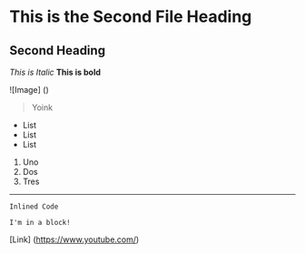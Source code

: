 # This is the Second File Heading
## Second Heading
*This is Italic* 
**This is bold** 

![Image] ()
> Yoink

- List
- List
- List

1. Uno
2. Dos
3. Tres

---

`Inlined Code`

```
I'm in a block!
```

[Link] (https://www.youtube.com/)
